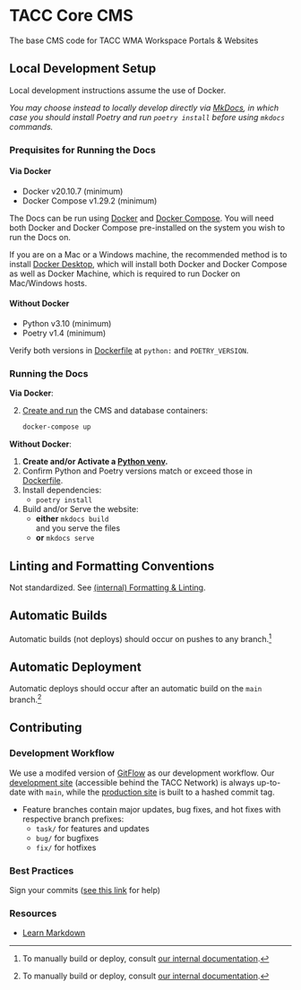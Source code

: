 # TACC Core CMS

The base CMS code for TACC WMA Workspace Portals & Websites

## Local Development Setup

Local development instructions assume the use of Docker.

_You may choose instead to locally develop directly via [MkDocs], in which case you should install Poetry and run `poetry install` before using `mkdocs` commands._

[MkDocs]: https://www.mkdocs.org/

### Prequisites for Running the Docs

#### Via Docker

* Docker v20.10.7 (minimum)
* Docker Compose v1.29.2 (minimum)

The Docs can be run using [Docker][1] and [Docker Compose][2]. You will
need both Docker and Docker Compose pre-installed on the system you wish to run the Docs
on.

If you are on a Mac or a Windows machine, the recommended method is to install
[Docker Desktop](https://www.docker.com/products/docker-desktop), which will install both Docker and Docker Compose as well as Docker
Machine, which is required to run Docker on Mac/Windows hosts.

#### Without Docker

* Python v3.10 (minimum)
* Poetry v1.4 (minimum)

Verify both versions in [Dockerfile] at `python:` and `POETRY_VERSION`.


### Running the Docs

**Via Docker**:

2. [Create and run][docker-compose-up] the CMS and database containers:

    ```bash
    docker-compose up
    ```

[docker-compose-up]: https://docs.docker.com/compose/reference/up/

**Without Docker**:

1. **Create and/or Activate a [Python venv](https://docs.python.org/3/library/venv.html).**
2. Confirm Python and Poetry versions match or exceed those in [Dockerfile].
3. Install dependencies:
    * `poetry install`
4. Build and/or Serve the website:
    * **either** `mkdocs build`\
        and you serve the files
    * **or** `mkdocs serve`

## Linting and Formatting Conventions

Not standardized. See [(internal) Formatting & Linting](https://confluence.tacc.utexas.edu/x/HoBGCw).


## Automatic Builds

Automatic builds (not deploys) should occur on pushes to any branch.[^1]


## Automatic Deployment

Automatic deploys should occur after an automatic build on the `main` branch.[^1]


## Contributing

### Development Workflow

We use a modifed version of [GitFlow](https://datasift.github.io/gitflow/IntroducingGitFlow.html) as our development workflow. Our [development site](https://dev.cep.tacc.utexas.edu) (accessible behind the TACC Network) is always up-to-date with `main`, while the [production site](https://prod.cep.tacc.utexas.edu) is built to a hashed commit tag.
- Feature branches contain major updates, bug fixes, and hot fixes with respective branch prefixes:
    - `task/` for features and updates
    - `bug/` for bugfixes
    - `fix/` for hotfixes

### Best Practices

Sign your commits ([see this link](https://help.github.com/en/github/authenticating-to-github/managing-commit-signature-verification) for help)

### Resources

* [Learn Markdown](https://bitbucket.org/tutorials/markdowndemo)


<!-- Footnotes -->

[^1]: To manually build or deploy, consult [our internal documentation](https://confluence.tacc.utexas.edu/x/uQaSEg).

<!-- Link Aliases -->

[1]: https://docs.docker.com/get-docker/
[2]: https://docs.docker.com/compose/install/
[Dockerfile]: https://github.com/TACC/TACC-Docs/blob/main/Dockerfile
